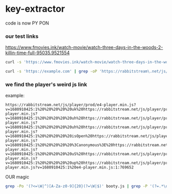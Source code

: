 # key-extractor

code is now PY PON

### our test links
https://www.fmovies.ink/watch-movie/watch-three-days-in-the-woods-2-killin-time-full-95035.9521554

```bash
curl -s 'https://www.fmovies.ink/watch-movie/watch-three-days-in-the-woods-2-killin-time-full-95035.9521554' | grep -oP 'https://rabbitstream\.net/js/player/prod/e\d+-player\.min\.js\?v=\d+:1'
```

```bash
curl -s 'https://example.com' | grep -oP 'https://rabbitstream\.net/js/player/prod/e\d+-player\.min\.js\?v=\d+:1'
```

### we find the player's weird js link 
example:
```
https://rabbitstream.net/js/player/prod/e4-player.min.js?v=1680910425:1%20%20%20%20%20uk%20https://rabbitstream.net/js/player/prod/e4-player.min.js?v=1680910425:1%20%20%20%20%20uh%20https://rabbitstream.net/js/player/prod/e4-player.min.js?v=1680910425:1%20%20%20%20%20uh%20https://rabbitstream.net/js/player/prod/e4-player.min.js?v=1680910425:1%20%20%20%20%20isOpen%20https://rabbitstream.net/js/player/prod/e4-player.min.js?v=1680910425:1%20%20%20%20%20%3Canonymous%3E%20https://rabbitstream.net/js/player/prod/e4-player.min.js?v=1680910425:1%20%20%20%20%20uS%20https://rabbitstream.net/js/player/prod/e4-player.min.js?v=1680910425:1%20%20%20%20%20up%20https://rabbitstream.net/js/player/prod/e4-player.min.js?v=1680910425:1%20e4-player.min.js:1:769652
```


OUR magic
```bash
grep -Po '(?<=\W|^)[A-Za-z0-9]{20}(?=\W|$)' booty.js | grep -P '(?=.*\d)(?=.*[A-Z]).*' > key.txt
```
